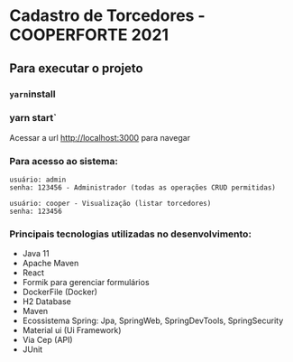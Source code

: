 # Cadastro de Torcedores - COOPERFORTE 2021

## Para executar o projeto

### `yarn`install
###  yarn start`

Acessar a url [http://localhost:3000](http://localhost:3000) para navegar

### Para acesso ao sistema:

    usuário: admin 
    senha: 123456 - Administrador (todas as operações CRUD permitidas)
	
	usuário: cooper - Visualização (listar torcedores)
	senha: 123456

### Principais tecnologias utilizadas no desenvolvimento:

* Java 11
* Apache Maven
* React
* Formik para gerenciar formulários
* DockerFile (Docker)
* H2 Database
* Maven
* Ecossistema Spring: Jpa, SpringWeb, SpringDevTools, SpringSecurity
* Material ui (Ui Framework)
* Via Cep (API)
* JUnit
	



